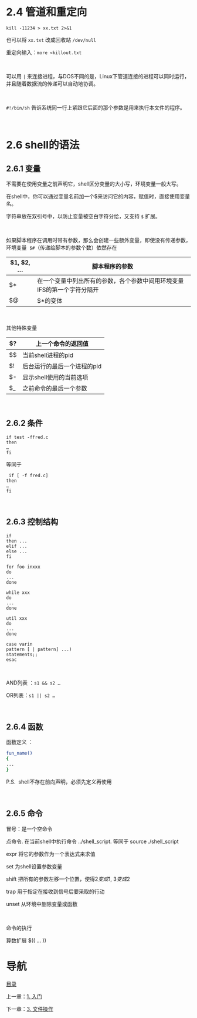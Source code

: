 # 2.4 管道和重定向

` kill -11234 > xx.txt 2>&1 `

也可以将 `xx.txt` 改成回收站 `/dev/null`


重定向输入：` more <killout.txt `

 

可以用 `|` 来连接进程，与DOS不同的是，Linux下管道连接的进程可以同时运行，并且随着数据流的传递可以自动地协调。

 

`#!/bin/sh` 告诉系统同一行上紧跟它后面的那个参数是用来执行本文件的程序。

 

# 2.6 shell的语法

## 2.6.1 变量

不需要在使用变量之前声明它，shell区分变量的大小写，环境变量一般大写。

在shell中，你可以通过变量名前加一个$来访问它的内容，赋值时，直接使用变量名。

字符串放在双引号中，以防止变量被空白字符分给，又支持 `$` 扩展。

 

如果脚本程序在调用时带有参数，那么会创建一些额外变量，即使没有传递参数，环境变量  `$#`（传递给脚本的参数个数）依然存在

| $1, $2,  … | 脚本程序的参数                               |
| ---------- | ------------------------------------- |
| $*         | 在一个变量中列出所有的参数，各个参数中间用环境变量IFS的第一个字符分隔开 |
| $@         | $*的变体                                 |

 

其他特殊变量

| $?   | 上一个命令的返回值       |
| ---- | --------------- |
| $$   | 当前shell进程的pid   |
| $!   | 后台运行的最后一个进程的pid |
| $-   | 显示shell使用的当前选项  |
| $_   | 之前命令的最后一个参数     |

 

## 2.6.2 条件

```shell
if test -ffred.c
then
…
fi

```

等同于

```shell
 if [ -f fred.c]
then 
…
fi
```



 

## 2.6.3 控制结构

```shell
if
then ...
elif ...
else ...
fi

for foo inxxx
do
...
done

while xxx
do
...
done

util xxx
do
...
done

case varin
pattern [ | pattern] ...)
statements;;
esac
```

 

AND列表 ：`s1 && s2 …`

OR列表：`s1 || s2 …`

 

## 2.6.4 函数

函数定义 ：

```sh
fun_name()
{
...
}
```

P.S.  shell不存在前向声明，必须先定义再使用

 

## 2.6.5 命令

冒号：是一个空命令

点命令. 在当前shell中执行命令 ../shell_script. 等同于 source ./shell_script

expr 将它的参数作为一个表达式来求值

set 为shell设置参数变量

shift 把所有的参数左移一个位置，使得$2变成$1, $3变成$2

trap 用于指定在接收到信号后要采取的行动

unset 从环境中删除变量或函数

 

命令的执行

算数扩展 $(( ... ))

# 导航

[目录](README.md)

上一章：[1. 入门](入门.md)

下一章：[3. 文件操作](文件操作.md)
